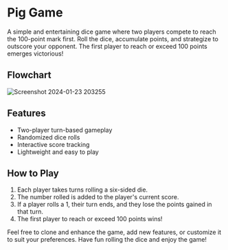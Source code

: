 # Pig Game

A simple and entertaining dice game where two players compete to reach the 100-point mark first. Roll the dice, accumulate points, and strategize to outscore your opponent. The first player to reach or exceed 100 points emerges victorious!

## Flowchart

![Screenshot 2024-01-23 203255](https://github.com/cyber-rush/Pig-Game/assets/66362774/3efe5aec-2be1-4fa9-9897-39230c831a24)


## Features
- Two-player turn-based gameplay
- Randomized dice rolls
- Interactive score tracking
- Lightweight and easy to play

## How to Play
1. Each player takes turns rolling a six-sided die.
2. The number rolled is added to the player's current score.
3. If a player rolls a 1, their turn ends, and they lose the points gained in that turn.
4. The first player to reach or exceed 100 points wins!

Feel free to clone and enhance the game, add new features, or customize it to suit your preferences. Have fun rolling the dice and enjoy the game!
